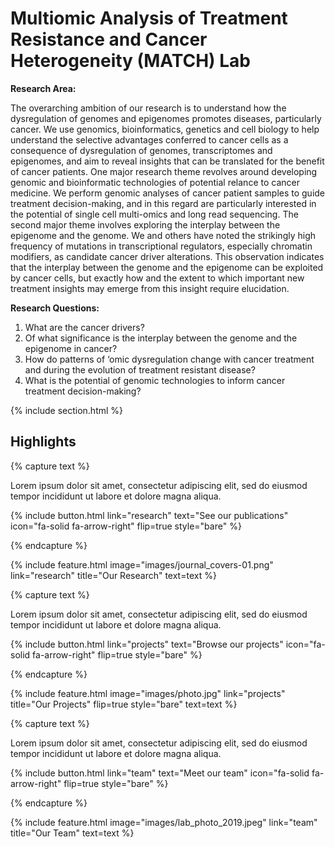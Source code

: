 ---
---

# Multiomic Analysis of Treatment Resistance and Cancer Heterogeneity (MATCH) Lab

**Research Area:**

The overarching ambition of our research is to understand how the dysregulation of genomes and epigenomes promotes diseases, particularly cancer. We use genomics, bioinformatics, genetics and cell biology to help understand the selective advantages conferred to cancer cells as a consequence of dysregulation of genomes, transcriptomes and epigenomes, and aim to reveal insights that can be translated for the benefit of cancer patients. One major research theme revolves around developing genomic and bioinformatic technologies of potential relance to cancer medicine. We perform genomic analyses of cancer patient samples to guide treatment decision-making, and in this regard are particularly interested in the potential of single cell multi-omics and long read sequencing. The second major theme involves exploring the interplay between the epigenome and the genome. We and others have noted the strikingly high frequency of mutations in transcriptional regulators, especially chromatin modifiers, as candidate cancer driver alterations. This observation indicates that the interplay between the genome and the epigenome can be exploited by cancer cells, but exactly how and the extent to which important new treatment insights may emerge from this insight require elucidation.

**Research Questions:**
1. What are the cancer drivers?
2. Of what significance is the interplay between the genome and the epigenome in cancer?
3. How do patterns of ‘omic dysregulation change with cancer treatment and during the evolution of treatment resistant disease?
4. What is the potential of genomic technologies to inform cancer treatment decision-making?

{% include section.html %}

## Highlights

{% capture text %}

Lorem ipsum dolor sit amet, consectetur adipiscing elit, sed do eiusmod tempor incididunt ut labore et dolore magna aliqua.

{%
  include button.html
  link="research"
  text="See our publications"
  icon="fa-solid fa-arrow-right"
  flip=true
  style="bare"
%}

{% endcapture %}

{%
  include feature.html
  image="images/journal_covers-01.png"
  link="research"
  title="Our Research"
  text=text
%}

{% capture text %}

Lorem ipsum dolor sit amet, consectetur adipiscing elit, sed do eiusmod tempor incididunt ut labore et dolore magna aliqua.

{%
  include button.html
  link="projects"
  text="Browse our projects"
  icon="fa-solid fa-arrow-right"
  flip=true
  style="bare"
%}

{% endcapture %}

{%
  include feature.html
  image="images/photo.jpg"
  link="projects"
  title="Our Projects"
  flip=true
  style="bare"
  text=text
%}

{% capture text %}

Lorem ipsum dolor sit amet, consectetur adipiscing elit, sed do eiusmod tempor incididunt ut labore et dolore magna aliqua.

{%
  include button.html
  link="team"
  text="Meet our team"
  icon="fa-solid fa-arrow-right"
  flip=true
  style="bare"
%}

{% endcapture %}

{%
  include feature.html
  image="images/lab_photo_2019.jpeg"
  link="team"
  title="Our Team"
  text=text
%}
